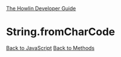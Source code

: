 [The Howlin Developer Guide](/index.md)



String.fromCharCode
===================

[Back to JavaScript](../index.md)
[Back to Methods](../methods.md)



